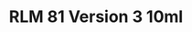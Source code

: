 ---
layout: product
title: "RLM 81 Version 3 10ml"
price: "330" 
desc: "Nitro 10mL"
img_path: "/assets/img/RC325.webp"
brand: "AK "
available: true
special_offer: false
new: false
soon: false
cat: "020000"
subcat: "020200"
subsubcat: "020201"
sifra: "RC325"
popular: false
---